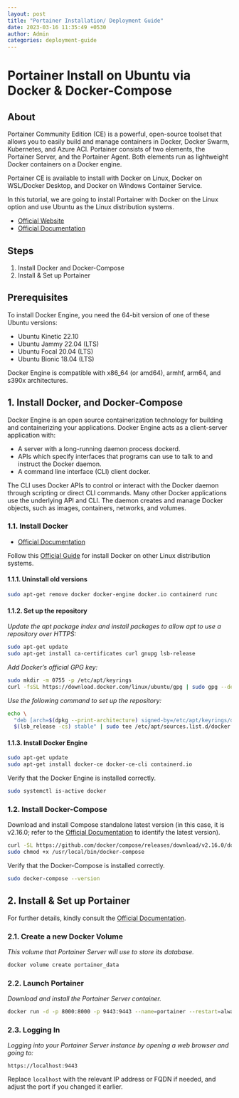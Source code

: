 ```yaml
---
layout: post
title: "Portainer Installation/ Deployment Guide"
date: 2023-03-16 11:35:49 +0530
author: Admin
categories: deployment-guide
---
```


# Portainer Install on Ubuntu via Docker & Docker-Compose

<!-- ![Alt Text](/blog/assets/imgs/test.webp) -->

## About

Portainer Community Edition (CE) is a powerful, open-source toolset that allows you to easily build and manage containers in Docker, Docker Swarm, Kubernetes, and Azure ACI. Portainer consists of two elements, the Portainer Server, and the Portainer Agent. Both elements run as lightweight Docker containers on a Docker engine.

Portainer CE is available to install with Docker on Linux, Docker on WSL/Docker Desktop, and Docker on Windows Container Service.

In this tutorial, we are going to install Portainer with Docker on the Linux option and use Ubuntu as the Linux distribution systems.

- [Official Website](https://www.portainer.io/)
- [Official Documentation](https://docs.portainer.io/)

## Steps

1. Install Docker and Docker-Compose
2. Install & Set up Portainer

## Prerequisites

To install Docker Engine, you need the 64-bit version of one of these Ubuntu versions:

- Ubuntu Kinetic 22.10
- Ubuntu Jammy 22.04 (LTS)
- Ubuntu Focal 20.04 (LTS)
- Ubuntu Bionic 18.04 (LTS)

Docker Engine is compatible with x86_64 (or amd64), armhf, arm64, and s390x architectures.

## 1. Install Docker, and Docker-Compose

Docker Engine is an open source containerization technology for building and containerizing your applications. Docker Engine acts as a client-server application with:

- A server with a long-running daemon process dockerd.
- APIs which specify interfaces that programs can use to talk to and instruct the Docker daemon.
- A command line interface (CLI) client docker.

The CLI uses Docker APIs to control or interact with the Docker daemon through scripting or direct CLI commands. Many other Docker applications use the underlying API and CLI. The daemon creates and manage Docker objects, such as images, containers, networks, and volumes.

### 1.1. Install Docker

- [Official Documentation](https://docs.docker.com/engine/install/ubuntu/)

Follow this [Official Guide](https://docs.docker.com/engine/install/) for install Docker on other Linux distribution systems.

#### 1.1.1. Uninstall old versions

```bash
sudo apt-get remove docker docker-engine docker.io containerd runc
```

#### 1.1.2. Set up the repository

_Update the apt package index and install packages to allow apt to use a repository over HTTPS:_

```bash
sudo apt-get update
sudo apt-get install ca-certificates curl gnupg lsb-release
```

_Add Docker’s official GPG key:_

```bash
sudo mkdir -m 0755 -p /etc/apt/keyrings
curl -fsSL https://download.docker.com/linux/ubuntu/gpg | sudo gpg --dearmor -o /etc/apt/keyrings/docker.gpg
```

_Use the following command to set up the repository:_

```bash
echo \
  "deb [arch=$(dpkg --print-architecture) signed-by=/etc/apt/keyrings/docker.gpg] https://download.docker.com/linux/ubuntu \
  $(lsb_release -cs) stable" | sudo tee /etc/apt/sources.list.d/docker.list > /dev/null
```

#### 1.1.3. Install Docker Engine

```bash
sudo apt-get update
sudo apt-get install docker-ce docker-ce-cli containerd.io
```

Verify that the Docker Engine is installed correctly.

```bash
sudo systemctl is-active docker
```

### 1.2. Install Docker-Compose

Download and install Compose standalone latest version (in this case, it is v2.16.0; refer to the [Official Documentation](https://docs.docker.com/compose/install/other/) to identify the latest version).

```bash
curl -SL https://github.com/docker/compose/releases/download/v2.16.0/docker-compose-linux-x86_64 -o /usr/local/bin/docker-compose
sudo chmod +x /usr/local/bin/docker-compose
```

Verify that the Docker-Compose is installed correctly.

```bash
sudo docker-compose --version
```

<!-- ### 1.3. (_optional_) Add your linux user to the _Docker_ group -->

<!-- ```
sudo usermod -aG docker $USER
``` -->

## 2. Install & Set up Portainer

For further details, kindly consult the [Official Documentation](https://docs.portainer.io/start/install-ce/server/docker/linux).

### 2.1. Create a new Docker Volume

_This volume that Portainer Server will use to store its database._

```bash
docker volume create portainer_data
```

### 2.2. Launch Portainer

_Download and install the Portainer Server container._

```bash
docker run -d -p 8000:8000 -p 9443:9443 --name=portainer --restart=always -v /var/run/docker.sock:/var/run/docker.sock -v portainer_data:/data portainer/portainer-ce
```

### 2.3. Logging In

_Logging into your Portainer Server instance by opening a web browser and going to:_

```
https://localhost:9443
```

Replace `localhost` with the relevant IP address or FQDN if needed, and adjust the port if you changed it earlier.
